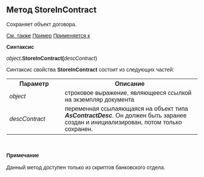 ﻿<html>
<head>
    <title>Document\StoreInContract</title>
    <link rel="stylesheet" href="../../../common.css" />
    <style>
        p, h1, table{font-family:Arial;
                    }
        .auto-style1 {
            height: 23px;
        }
    </style>
</head>
<body>
     <h2>Метод StoreInContract</h2>
    <p>
        <font face="Arial">Сохраняет объект договора</font>.
    </p>
    <p>
        <a href="../Asdoc.html">См. также</a> <u>Пример</u> <a href="../Asdoc.html">Применяется к</a>
    </p>
    <p>
       <strong>Синтаксис</strong>
    </p>
    <p>
       <em>object</em><strong>.StoreInContract(</strong><em>descContract</em>)</strong>
    </p>
    <p>
       Синтаксис свойства <strong>StoreInContract</strong> состоит из следующих частей:
    </p>
    <table>
        <tr>
            <th width="29%">Параметр</th>
            <th width="71%">Описание</th> 
        </tr>
        <tr>
            <td width="29%"><em>object</em></td>
            <td width="71%">строковое выражение, являющееся ссылкой на экземпляр документа</td>
        </tr>
        <tr>
            <td width="29%" class="auto-style1"><em>descContract</em></td>
            <td width="71%" class="auto-style1"><font face="Arial">переменная ссылаяющаяся на объект типа <b><i>AsContractDesc</i></b>. Он должен быть заранее создан и инициализирован, потом только сохранен.</td>
        </tr>
    </table>
    <br>
    <p>
        <b>Примечание</b>
        <br>
        <br>
         Данный метод доступен только из скриптов банковского отдела.</p>
</body>
</html>